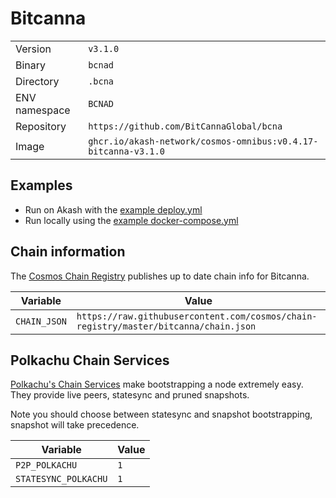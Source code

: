 # Bitcanna

| | |
|---|---|
|Version|`v3.1.0`|
|Binary|`bcnad`|
|Directory|`.bcna`|
|ENV namespace|`BCNAD`|
|Repository|`https://github.com/BitCannaGlobal/bcna`|
|Image|`ghcr.io/akash-network/cosmos-omnibus:v0.4.17-bitcanna-v3.1.0`|

## Examples

- Run on Akash with the [example deploy.yml](./deploy.yml)
- Run locally using the [example docker-compose.yml](./docker-compose.yml)

## Chain information

The [Cosmos Chain Registry](https://github.com/cosmos/chain-registry) publishes up to date chain info for Bitcanna.

|Variable|Value|
|---|---|
|`CHAIN_JSON`|`https://raw.githubusercontent.com/cosmos/chain-registry/master/bitcanna/chain.json`|

## Polkachu Chain Services

[Polkachu's Chain Services](https://www.polkachu.com/) make bootstrapping a node extremely easy. They provide live peers, statesync and pruned snapshots.

Note you should choose between statesync and snapshot bootstrapping, snapshot will take precedence.

|Variable|Value|
|---|---|
|`P2P_POLKACHU`|`1`|
|`STATESYNC_POLKACHU`|`1`|
